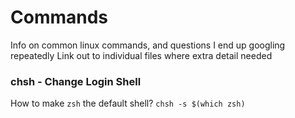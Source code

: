 # Commands

Info on common linux commands, and questions I end up googling repeatedly
Link out to individual files where extra detail needed

### chsh - Change Login Shell

How to make `zsh` the default shell?
`chsh -s $(which zsh)`

